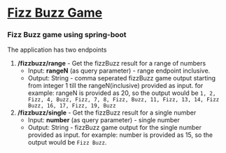 # [Fizz Buzz Game](https://en.wikipedia.org/wiki/Fizz_buzz)

### Fizz Buzz game using spring-boot

The application has two endpoints
1. **/fizzbuzz/range** - Get the fizzBuzz result for a range of numbers
    * Input: **rangeN** (as query parameter) - range endpoint inclusive.
    * Output: String - comma seperated fizzBuzz game output starting from integer 1 till the rangeN(inclusive) provided as input. for example: rangeN is provided as 20, so the output would be ```1, 2, Fizz, 4, Buzz, Fizz, 7, 8, Fizz, Buzz, 11, Fizz, 13, 14, Fizz Buzz, 16, 17, Fizz, 19, Buzz```
2. **/fizzbuzz/single** - Get the fizzBuzz result for a single number
    * Input: **number** (as query parameter) - single number
    * Output: String - fizzBuzz game output for the single number provided as input. for example: number is provided as 15, so the output would be ``Fizz Buzz``.

